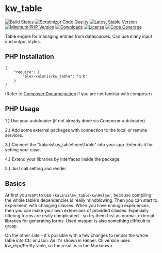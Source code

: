 # kw_table

[![Build Status](https://travis-ci.org/alex-kalanis/kw_table.svg?branch=master)](https://travis-ci.org/alex-kalanis/kw_table)
[![Scrutinizer Code Quality](https://scrutinizer-ci.com/g/alex-kalanis/kw_table/badges/quality-score.png?b=master)](https://scrutinizer-ci.com/g/alex-kalanis/kw_table/?branch=master)
[![Latest Stable Version](https://poser.pugx.org/alex-kalanis/kw_table/v/stable.svg?v=1)](https://packagist.org/packages/alex-kalanis/kw_table)
[![Minimum PHP Version](https://img.shields.io/badge/php-%3E%3D%207.3-8892BF.svg)](https://php.net/)
[![Downloads](https://img.shields.io/packagist/dt/alex-kalanis/kw_table.svg?v1)](https://packagist.org/packages/alex-kalanis/kw_table)
[![License](https://poser.pugx.org/alex-kalanis/kw_table/license.svg?v=1)](https://packagist.org/packages/alex-kalanis/kw_table)
[![Code Coverage](https://scrutinizer-ci.com/g/alex-kalanis/kw_table/badges/coverage.png?b=master&v=1)](https://scrutinizer-ci.com/g/alex-kalanis/kw_table/?branch=master)

Table engine for managing entries from datasources. Can use many input and output styles.

## PHP Installation

```
{
    "require": {
        "alex-kalanis/kw_table": "1.0"
    }
}
```

(Refer to [Composer Documentation](https://github.com/composer/composer/blob/master/doc/00-intro.md#introduction) if you are not
familiar with composer)


## PHP Usage

1.) Use your autoloader (if not already done via Composer autoloader)

2.) Add some external packages with connection to the local or remote services.

3.) Connect the "kalanis\kw_table\core\Table" into your app. Extends it for setting your case.

4.) Extend your libraries by interfaces inside the package.

5.) Just call setting and render


## Basics

At first you want to use ```\kalanis\kw_table\kw\Helper```, because compiling the whole table's
dependencies is really mindblowing. Then you can start to experiment with changing classes.
When you have enough experiences, then you can make your own extensions of provided classes.
Especially filtering forms are really complicated - so try them first as normal, external
libraries for generating forms. Used mapper is also something difficult to grasp.

On the other side - it's possible with a few changes to render the whole table into CLI or Json.
As it's shown in Helper. Cli version uses kw_clipr/PrettyTable, so the result is in the Markdown.
